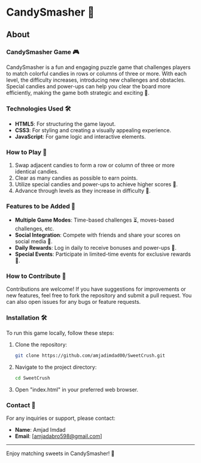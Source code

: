 # CandySmasher 🍬

## About

### CandySmasher Game 🎮

CandySmasher is a fun and engaging puzzle game that challenges players to match colorful candies in rows or columns of three or more. With each level, the difficulty increases, introducing new challenges and obstacles. Special candies and power-ups can help you clear the board more efficiently, making the game both strategic and exciting 🌟.

### Technologies Used 🛠️

- **HTML5**: For structuring the game layout.
- **CSS3**: For styling and creating a visually appealing experience.
- **JavaScript**: For game logic and interactive elements.

### How to Play 🎲

1. Swap adjacent candies to form a row or column of three or more identical candies.
2. Clear as many candies as possible to earn points.
3. Utilize special candies and power-ups to achieve higher scores 💎.
4. Advance through levels as they increase in difficulty 🚀.

### Features to be Added 🚧

- **Multiple Game Modes**: Time-based challenges ⏳, moves-based challenges, etc.
- **Social Integration**: Compete with friends and share your scores on social media 📱.
- **Daily Rewards**: Log in daily to receive bonuses and power-ups 🎁.
- **Special Events**: Participate in limited-time events for exclusive rewards 🎉.

### How to Contribute 🤝

Contributions are welcome! If you have suggestions for improvements or new features, feel free to fork the repository and submit a pull request. You can also open issues for any bugs or feature requests.

### Installation 🛠️

To run this game locally, follow these steps:

1. Clone the repository:
    ```bash
    git clone https://github.com/amjadimdad00/SweetCrush.git
    ```
2. Navigate to the project directory:
    ```bash
    cd SweetCrush
    ```
3. Open "index.html" in your preferred web browser.

### Contact 📧

For any inquiries or support, please contact:

- **Name**: Amjad Imdad
- **Email**: [amjadabro598@gmail.com]

---

Enjoy matching sweets in CandySmasher! 🍭
